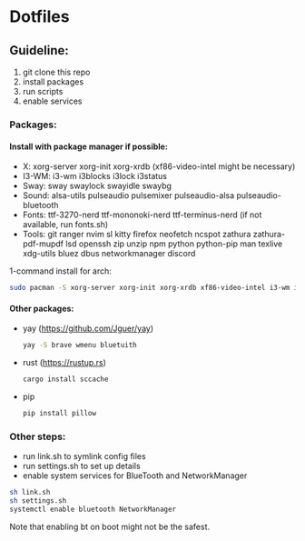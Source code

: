 # Dotfiles

## Guideline:

1. git clone this repo
2. install packages
3. run scripts
4. enable services

### Packages:

#### Install with package manager if possible:

- X: xorg-server xorg-init xorg-xrdb (xf86-video-intel might be necessary)
- I3-WM: i3-wm i3blocks i3lock i3status
- Sway: sway swaylock swayidle swaybg
- Sound: alsa-utils pulseaudio pulsemixer pulseaudio-alsa pulseaudio-bluetooth
- Fonts: ttf-3270-nerd ttf-mononoki-nerd ttf-terminus-nerd (if not available, run fonts.sh)
- Tools: git ranger nvim sl kitty firefox neofetch ncspot zathura zathura-pdf-mupdf lsd openssh zip unzip npm python python-pip man texlive xdg-utils bluez dbus networkmanager discord

1-command install for arch:
```bash
sudo pacman -S xorg-server xorg-init xorg-xrdb xf86-video-intel i3-wm i3blocks i3lock i3status git ranger nvim sl kitty tmux firefox neofetch ncspot zathura lsd ttf-3270-nerd ttf-mononoki-nerd ttf-terminus-nerd openssh zip unzip npm python python-pip sway swaylock swayidle swaybg alsa-util spulseaudio pulsemixer pulseaudio-alsa pulseaudio-bluetooth man texlive zathura-pdf-mupdf xdg-utils bluez dbus networkmanager discord
```

#### Other packages:

- yay (https://github.com/Jguer/yay)
    ```bash
    yay -S brave wmenu bluetuith
    ```
- rust (https://rustup.rs)
    ```bash
    cargo install sccache
    ```
- pip
    ```bash
    pip install pillow
    ```

### Other steps:

- run link.sh to symlink config files
- run settings.sh to set up details
- enable system services for BlueTooth and NetworkManager

```bash
sh link.sh
sh settings.sh
systemctl enable bluetooth NetworkManager
```

Note that enabling bt on boot might not be the safest.

